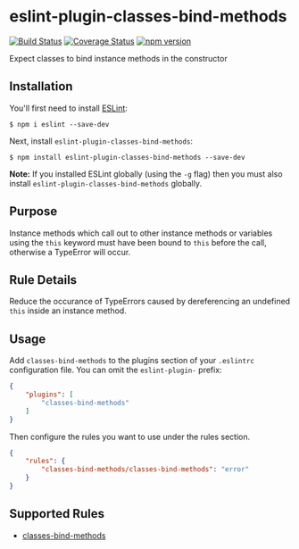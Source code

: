 # eslint-plugin-classes-bind-methods
[![Build Status](https://travis-ci.org/alexthemitchell/eslint-plugin-classes-bind-methods.svg?branch=master)](https://travis-ci.org/alexthemitchell/eslint-plugin-classes-bind-methods)
[![Coverage Status](https://coveralls.io/repos/github/alexthemitchell/eslint-plugin-classes-bind-methods/badge.svg)](https://coveralls.io/github/alexthemitchell/eslint-plugin-classes-bind-methods)
[![npm version](https://badge.fury.io/js/eslint-plugin-classes-bind-methods.svg)](https://badge.fury.io/js/eslint-plugin-classes-bind-methods)

Expect classes to bind instance methods in the constructor

## Installation

You'll first need to install [ESLint](http://eslint.org):

```
$ npm i eslint --save-dev
```

Next, install `eslint-plugin-classes-bind-methods`:

```
$ npm install eslint-plugin-classes-bind-methods --save-dev
```

**Note:** If you installed ESLint globally (using the `-g` flag) then you must also install `eslint-plugin-classes-bind-methods` globally.

## Purpose

Instance methods which call out to other instance methods or variables using the `this` keyword must have been bound to `this` before the call, otherwise a TypeError will occur. 

## Rule Details

Reduce the occurance of TypeErrors caused by dereferencing an undefined `this` inside an instance method.


## Usage

Add `classes-bind-methods` to the plugins section of your `.eslintrc` configuration file. You can omit the `eslint-plugin-` prefix:

```json
{
    "plugins": [
        "classes-bind-methods"
    ]
}
```


Then configure the rules you want to use under the rules section.

```json
{
    "rules": {
        "classes-bind-methods/classes-bind-methods": "error" 
    }
}
```

## Supported Rules

* [classes-bind-methods](https://github.com/alexthemitchell/eslint-plugin-classes-bind-methods/blob/master/docs/rules/classes-bind-methods.md)

